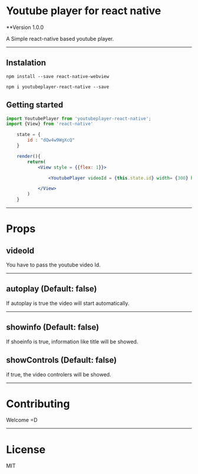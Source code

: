 # Youtube player for react native

\*\*Version 1.0.0

A Simple react-native based youtube player.

---

## Instalation

```
npm install --save react-native-webview

```

```
npm i youtubeplayer-react-native --save

```

## Getting started

```jsx
import YoutubePlayer from 'youtubeplayer-react-native';
import {View} from 'react-native'

    state = {
        id : "dQw4w9WgXcQ"
    }

    render(){
        return(
            <View style = {{flex: 1}}>

                <YoutubePlayer videoId = {this.state.id} width= {300} height = {250} showControls = {true}/>

            </View>
        )
    }

```

---

# Props

## videoId

You have to pass the youtube video Id.

---

## autoplay (Default: false)

If autoplay is true the video will start automatically.

---

## showinfo (Default: false)

If shoeinfo is true, information like title will be showed.

## showControls (Default: false)

if true, the video controlers will be showed.

---

# Contributing

Welcome =D

---

# License

MIT
